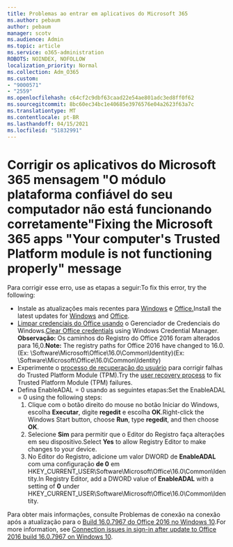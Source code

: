 ```yaml
---
title: Problemas ao entrar em aplicativos do Microsoft 365
ms.author: pebaum
author: pebaum
manager: scotv
ms.audience: Admin
ms.topic: article
ms.service: o365-administration
ROBOTS: NOINDEX, NOFOLLOW
localization_priority: Normal
ms.collection: Adm_O365
ms.custom:
- "9000571"
- "2559"
ms.openlocfilehash: c64cf2c9dbf63caad22e54ae801adc3ed8ff0f62
ms.sourcegitcommit: 8bc60ec34bc1e40685e3976576e04a2623f63a7c
ms.translationtype: MT
ms.contentlocale: pt-BR
ms.lasthandoff: 04/15/2021
ms.locfileid: "51832991"
---
```

# <a name="fixing-the-microsoft-365-apps-your-computers-trusted-platform-module-is-not-functioning-properly-message"></a><span data-ttu-id="38263-102">Corrigir os aplicativos do Microsoft 365 mensagem "O módulo plataforma confiável do seu computador não está funcionando corretamente"</span><span class="sxs-lookup"><span data-stu-id="38263-102">Fixing the Microsoft 365 apps "Your computer's Trusted Platform module is not functioning properly" message</span></span>

<span data-ttu-id="38263-103">Para corrigir esse erro, use as etapas a seguir:</span><span class="sxs-lookup"><span data-stu-id="38263-103">To fix this error, try the following:</span></span>

- <span data-ttu-id="38263-104">Instale as atualizações mais recentes para [Windows](https://support.microsoft.com/help/4027667/windows-10-update) e [Office.](https://support.office.com/article/update-office-and-your-computer-with-microsoft-update-2ab296f3-7f03-43a2-8e50-46de917611c5)</span><span class="sxs-lookup"><span data-stu-id="38263-104">Install the latest updates for [Windows](https://support.microsoft.com/help/4027667/windows-10-update) and [Office](https://support.office.com/article/update-office-and-your-computer-with-microsoft-update-2ab296f3-7f03-43a2-8e50-46de917611c5).</span></span>
- <span data-ttu-id="38263-105">[Limpar credenciais do Office usando](https://docs.microsoft.com/office/troubleshoot/office-suite-issues/another-account-already-signed-in#step-4-clear-cached-credentials-on-the-computer) o Gerenciador de Credenciais do Windows.</span><span class="sxs-lookup"><span data-stu-id="38263-105">[Clear Office credentials](https://docs.microsoft.com/office/troubleshoot/office-suite-issues/another-account-already-signed-in#step-4-clear-cached-credentials-on-the-computer) using Windows Credential Manager.</span></span><br/>
    <span data-ttu-id="38263-106">**Observação:** Os caminhos do Registro do Office 2016 foram alterados para 16,0.</span><span class="sxs-lookup"><span data-stu-id="38263-106">**Note:** The registry paths for Office 2016 have changed to 16.0.</span></span> <span data-ttu-id="38263-107">(Ex: \Software\Microsoft\Office\16.0\Common\Identity\)</span><span class="sxs-lookup"><span data-stu-id="38263-107">(Ex: \Software\Microsoft\Office\16.0\Common\Identity\)</span></span>
- <span data-ttu-id="38263-108">Experimente o [processo de recuperação do usuário](https://docs.microsoft.com/office365/troubleshoot/administration/connection-issue-when-sign-in-office-2016#symptom-2) para corrigir falhas do Trusted Platform Module (TPM).</span><span class="sxs-lookup"><span data-stu-id="38263-108">Try the [user recovery process](https://docs.microsoft.com/office365/troubleshoot/administration/connection-issue-when-sign-in-office-2016#symptom-2) to fix Trusted Platform Module (TPM) failures.</span></span>
- <span data-ttu-id="38263-109">Defina EnableADAL = 0 usando as seguintes etapas:</span><span class="sxs-lookup"><span data-stu-id="38263-109">Set the EnableADAL = 0 using the following steps:</span></span>  
    1. <span data-ttu-id="38263-110">Clique com o botão direito do mouse no botão Iniciar do Windows, escolha **Executar**, digite **regedit** e escolha **OK**.</span><span class="sxs-lookup"><span data-stu-id="38263-110">Right-click the Windows Start button, choose **Run**, type **regedit**, and then choose **OK**.</span></span>
    2. <span data-ttu-id="38263-111">Selecione **Sim** para permitir que o Editor do Registro faça alterações em seu dispositivo.</span><span class="sxs-lookup"><span data-stu-id="38263-111">Select **Yes** to allow Registry Editor to make changes to your device.</span></span>
    3. <span data-ttu-id="38263-112">No Editor do Registro, adicione um valor DWORD de **EnableADAL** com uma configuração **de 0** em HKEY_CURRENT_USER\Software\Microsoft\Office\16.0\Common\Identity.</span><span class="sxs-lookup"><span data-stu-id="38263-112">In Registry Editor, add a DWORD value of **EnableADAL** with a setting of **0** under HKEY_CURRENT_USER\Software\Microsoft\Office\16.0\Common\Identity.</span></span>

<span data-ttu-id="38263-113">Para obter mais informações, consulte Problemas de conexão na conexão após a atualização para o [Build 16.0.7967 do Office 2016 no Windows 10](https://docs.microsoft.com/office365/troubleshoot/administration/connection-issue-when-sign-in-office-2016).</span><span class="sxs-lookup"><span data-stu-id="38263-113">For more information, see [Connection issues in sign-in after update to Office 2016 build 16.0.7967 on Windows 10](https://docs.microsoft.com/office365/troubleshoot/administration/connection-issue-when-sign-in-office-2016).</span></span>
